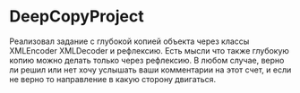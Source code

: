 # DeepCopyProject
Реализовал задание с глубокой копией объекта через классы XMLEncoder XMLDecoder и рефлексию. Есть мысли что также глубокую копию можно делать только через рефлексию. В любом случае, верно ли решил или нет хочу услышать ваши комментарии на этот счет, и если не верно то направление в какую сторону двигаться.
